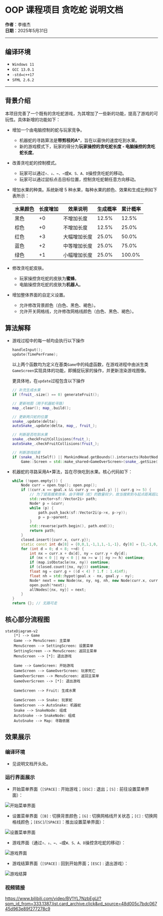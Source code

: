 # OOP 课程项目 贪吃蛇 说明文档
  
**作者**：李维杰  
**日期**：2025年5月31日

---

## 编译环境
- `Windows 11 ` 
- `GCC 13.0.1`
- `-std=c++17`
- `SFML 2.6.2`

--- 

## 背景介绍

本项目完善了一个既有的贪吃蛇游戏，为其增加了一些新的功能，提高了游戏的可玩性。具体新增的功能如下：

-   增加一个由电脑控制的蛇与玩家竞争。
    -   机器蛇的寻路算法是**带剪枝的A***，旨在以最快的速度吃到水果。
    -   新的游戏模式下，玩家的得分为**玩家操控的贪吃蛇长度 - 电脑操控的贪吃蛇长度**。
-   改善贪吃蛇的控制模式。
    -   玩家可以通过`↑、↓、←、→`或`W、S、A、D`操控贪吃蛇的移动。
    -   玩家可以通过鼠标点击目标位置，控制贪吃蛇朝任意方向移动。
-   增加水果的种类。系统新增 5 种水果，每种水果的颜色、效果和生成比例如下表所示：

    | 水果颜色 | 长度增加 | 效果说明               | 生成概率 | 累计概率 |
    |---------|----------|-----------------------|----------|----------|
    | 黑色    | +0       | 不增加长度             | 12.5%    | 12.5%    |
    | 棕色    | +0       | 不增加长度             | 12.5%    | 25.0%    |
    | 红色    | +3       | 大幅增加长度           | 25.0%    | 50.0%    |
    | 蓝色    | +2       | 中等增加长度           | 25.0%    | 75.0%    |
    | 绿色    | +1       | 小幅增加长度           | 25.0%    | 100.0%   |

-   修改贪吃蛇皮肤。
    -   玩家操控贪吃蛇的皮肤为**蜜蜂**。
    -   电脑操控贪吃蛇的皮肤为**机器人**。
-   增加整体界面的自定义设置。
    -   允许修改背景颜色（白色、黑色、褐色）。
    -   允许开关网格线，允许修改网格线颜色（白色、黑色、褐色）。

## 算法解释

-   游戏过程中的每一帧均会执行以下操作
    ```cpp
    handleInput();
	update(TimePerFrame);
    ```
    以上两个函数均为定义在基类`Game`中的纯虚函数，在游戏进程中由派生类`GameScreen`实现具体的功能，即捕捉玩家的操作，并更新渲染游戏图像。

    更具体地，在`update`过程包含以下操作
    ```cpp
    // 补充生成水果
    if (fruit_.size() == 0) generateFruit();

    // 更新地图（用于机器蛇寻路）
    map_.clear(); map_.build();

    // 更新两只蛇的位置
    snake_.update(delta);
    autoSnake_.update(delta, map_, fruit_);

    // 判断是否吃到水果
    snake_.checkFruitCollisions(fruit_); 
    autoSnake_.checkFruitCollisions(fruit_);

    // 判断游戏结束
    if (snake_.hitSelf() || MankindHead.getBounds().intersects(RobotNode.getBounds()))
		Game::Screen = std::make_shared<GameOverScreen>(snake_.getSize() - autoSnake_.getSize(), bgColor_, showGrid_, gridColor_);
    ```
-   机器蛇的寻路采用A*算法，旨在尽快吃到水果。核心代码如下：
    ```cpp
    while (!open.empty()) {
        Node curr = open.top(); open.pop();
        if ((curr.x == goal.x && curr.y == goal.y) || curr.g >= 5) { 
            // 为了提高搜索效率，由于障碍（蛇）的数量较少，故当搜索到与起点距离超过5的点即可视为找到下一步方向。
            std::vector<sf::Vector2i> path;
            Node* p = &curr;
            while (p) {
                path.push_back(sf::Vector2i(p->x, p->y));
                p = p->parent;
            }
            std::reverse(path.begin(), path.end());
            return path;
        }
        closed.insert({curr.x, curr.y});
        static const int dx[8] = {0,0,1,-1,1,1,-1,-1}, dy[8] = {1,-1,0,0,1,-1,1,-1};
        for (int d = 0; d < 8; ++d) {
            int nx = curr.x + dx[d], ny = curr.y + dy[d];
            if (nx < 0 || ny < 0 || nx >= w || ny >= h) continue;
            if (map.isObstacle(nx, ny)) continue;
            if (closed.count({nx, ny})) continue;
            float ng = curr.g + ((d < 4) ? 1.f : 1.414f);
            float nh = std::hypot(goal.x - nx, goal.y - ny);
            Node* next = new Node(nx, ny, ng, nh, new Node(curr.x, curr.y, curr.g, curr.h, curr.parent));
            open.push(*next);
            allNodes[{nx, ny}] = next;
        }
    }
    return {}; // 无路可走
    ```

##  核心部分流程图
```mermaid
stateDiagram-v2
    [*] --> Game
    Game --> MenuScreen: 主菜单
    MenuScreen --> SettingScreen: 设置菜单
    SettingScreen --> MenuScreen: 返回主菜单
    MenuScreen --> [*]: 退出游戏

    Game --> GameScreen: 开始游戏
    GameScreen --> GameOverScreen: 玩家死亡
    GameOverScreen --> MenuScreen: 返回主菜单
    GameOverScreen --> [*]: 退出游戏

    GameScreen --> Fruit: 生成水果

    GameScreen --> Snake: 玩家蛇
    GameScreen --> AutoSnake: 机器蛇
    Snake --> SnakeNode: 组成
    AutoSnake --> SnakeNode: 组成
    AutoSnake --> Map: 寻路依据
```
##  效果展示

### 编译环境

-   见说明文档开头处。

### 运行界面展示

-   开始菜单界面（`[SPACE]` : 开始游戏；`[ESC]` : 退出；`[S]` : 前往设置菜单界面）：

![开始菜单界面](MenuScreen.jpg) 

-   设置菜单界面（`[B]` : 切换背景颜色；`[G]` : 切换网格线开关状态；`[C]` : 切换网格线颜色；`[ESC]`/`[SPACE]`：推出设置菜单界面）：

![设置菜单界面](SettingScreen.jpg) 

-   游戏界面（通过`↑、↓、←、→`或`W、S、A、D`操控贪吃蛇的移动）：

![游戏界面](GameScreen.jpg) 

-   游戏结算界面（`[SPACE]` : 回到开始界面；`[ESC]` : 退出游戏）：

![游戏结算](GameoverScreen.jpg) 

### 视频链接

https://www.bilibili.com/video/BV1YL7NzbEgU/?spm_id_from=333.1387.list.card_archive.click&vd_source=48d005c7bdc06745d963e89f277278c9